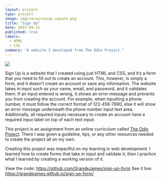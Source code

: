 ```yaml
---
layout: project
type: project
image: img/vacay/vacay-square.png
title: "Sign Up"
date: 2022-09-15
published: true
labels:
  - HTML
  - CSS
summary: "A website I developed from The Odin Project."
---
```


<img class="img-fluid" src="../img/vacay/vacay-home-page.png">

Sign Up is a website that I created using just HTML and CSS, and it’s a form that you need to fill out to create an account. This, however, is simply a form, and it doesn’t create an account or save any information. The website takes in input such as your name, email, and password, and it validates them. If an input entered is wrong, it shows an error message and prevents you from creating the account. For example, when inputting a phone number, it must follow the correct format of 123-456-7890, else it will show an error message underneath the phone number input text area. Additionally, all required inputs necessary to create an account have a required input label on top of each text input. 

This project is an assignment from an online curriculum called [The Odin Project](https://www.theodinproject.com/). There I was given a guideline, tips, or any other resources needed to create the project all on my own.

Creating this project was impactful on my learning in web development. I learned how to create forms that take in input and validate it, then I practice what I learned by creating a working version of it.

View the code: https://github.com/GrandeJames/sign-up-form<a href="https://github.com/GrandeJames/sign-up-form"></a>
See it live: https://grandejames.github.io/sign-up-form/
